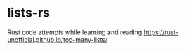 # lists-rs

Rust code attempts while learning and reading https://rust-unofficial.github.io/too-many-lists/